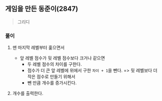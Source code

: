 ## 게임을 만든 동준이(2847)
> 그리디

### 풀이
1. 맨 마지막 레벨부터 훑으면서
   - 앞 레벨 점수가 뒷 레벨 점수보다 크거나 같으면
     - 두 레벨 점수의 차이를 구한다.
     - 점수가 더 큰 앞 레벨에 위에서 구한 ```차이 + 1```을 뺀다. => 뒷 레벨보다 더 작은 점수로 만들기 위해서 
     - 뺀 만큼 개수를 증가시킨다. 

2. 개수를 출력한다. 